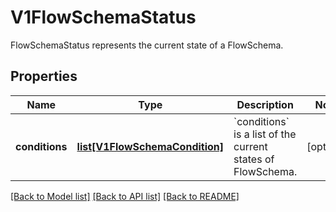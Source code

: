 # V1FlowSchemaStatus

FlowSchemaStatus represents the current state of a FlowSchema.

## Properties
Name | Type | Description | Notes
------------ | ------------- | ------------- | -------------
**conditions** | [**list[V1FlowSchemaCondition]**](V1FlowSchemaCondition.md) | &#x60;conditions&#x60; is a list of the current states of FlowSchema. | [optional] 

[[Back to Model list]](../README.md#documentation-for-models) [[Back to API list]](../README.md#documentation-for-api-endpoints) [[Back to README]](../README.md)


